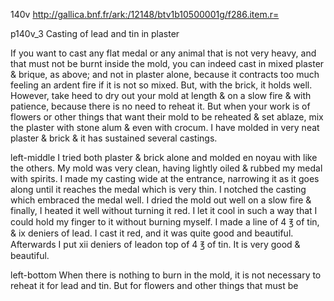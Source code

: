 140v
http://gallica.bnf.fr/ark:/12148/btv1b10500001g/f286.item.r=

p140v_3
Casting of lead and tin in plaster

If you want to cast any flat medal or any animal that is not very heavy, and that must not be burnt inside the mold, you can indeed cast in mixed  plaster &amp; brique, as above; and not in plaster alone, because it contracts too much feeling an ardent fire if it is not so mixed. But, with the brick, it holds well. However, take heed to dry out your mold at length &amp; on a slow fire &amp; with patience, because there is no need to reheat it. But when your work is of flowers or other things that want their mold to be reheated &amp; set ablaze, mix the plaster with stone alum &amp; even with crocum. I have molded in very neat plaster &amp; brick &amp; it has sustained several castings.

left-middle
I tried both plaster &amp; brick alone and molded en noyau with like the others. My mold was very clean, having lightly oiled &amp; rubbed my medal with spirits. I made my casting wide at the entrance, narrowing it as it goes along until it reaches the medal which is very thin. I notched the casting which embraced the medal well. I dried the mold out well on a slow fire &amp; finally, I heated it well without turning it red. I let it cool in such a way that I could hold my finger to it without burning myself. I made a line of 4 ℥ of tin, &amp; ix deniers of lead. I cast it red, and it was quite good and beautiful. Afterwards I put xii deniers of leadon top of 4 ℥ of tin. It is very good &amp; beautiful.

left-bottom
When there is nothing to burn in the mold, it is not necessary to reheat it for lead and tin. But for flowers and other things that must be

